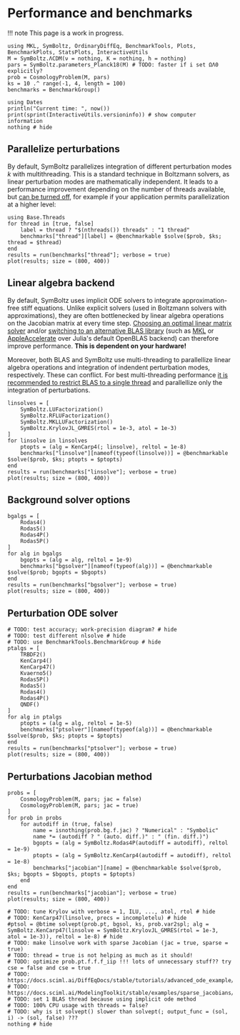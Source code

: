 # Performance and benchmarks

!!! note
    This page is a work in progress.

```@example bench
using MKL, SymBoltz, OrdinaryDiffEq, BenchmarkTools, Plots, BenchmarkPlots, StatsPlots, InteractiveUtils
M = SymBoltz.ΛCDM(ν = nothing, K = nothing, h = nothing)
pars = SymBoltz.parameters_Planck18(M) # TODO: faster if i set ΩΛ0 explicitly?
prob = CosmologyProblem(M, pars)
ks = 10 .^ range(-1, 4, length = 100)
benchmarks = BenchmarkGroup()

using Dates
println("Current time: ", now())
print(sprint(InteractiveUtils.versioninfo)) # show computer information
nothing # hide
```

## Parallelize perturbations

By default, SymBoltz parallelizes integration of different perturbation modes $k$ with multithreading.
This is a standard technique in Boltzmann solvers, as linear perturbation modes are mathematically independent.
It leads to a performance improvement depending on the number of threads available, but [can be turned off](@ref "Solving models"), for example if your application permits parallelization at a higher level:
```@example bench
using Base.Threads
for thread in [true, false]
    label = thread ? "$(nthreads()) threads" : "1 thread"
    benchmarks["thread"][label] = @benchmarkable $solve($prob, $ks; thread = $thread)
end
results = run(benchmarks["thread"]; verbose = true)
plot(results; size = (800, 400))
```

## Linear algebra backend

By default, SymBoltz uses implicit ODE solvers to integrate approximation-free stiff equations.
Unlike explicit solvers (used in Boltzmann solvers with approximations), they are often bottlenecked by linear algebra operations on the Jacobian matrix at every time step.
[Choosing an optimal linear matrix solver](https://docs.sciml.ai/LinearSolve/stable/tutorials/accelerating_choices/) and/or [switching to an alternative BLAS library](https://docs.julialang.org/en/v1/manual/performance-tips/#man-backends-linear-algebra) (such as [MKL](https://github.com/JuliaLinearAlgebra/MKL.jl) or [AppleAccelerate](https://github.com/JuliaLinearAlgebra/AppleAccelerate.jl) over Julia's default OpenBLAS backend) can therefore improve performance.
**This is dependent on your hardware!**

Moreover, both BLAS and SymBoltz use multi-threading to parallellize linear algebra operations and integration of indendent perturbation modes, respectively.
These can conflict. For best multi-threading performance [it is recommended to restrict BLAS to a single thread](https://docs.julialang.org/en/v1/manual/performance-tips/#man-multithreading-linear-algebra) and parallellize only the integration of perturbations.

```@example bench
linsolves = [
    SymBoltz.LUFactorization()
    SymBoltz.RFLUFactorization()
    SymBoltz.MKLLUFactorization()
    SymBoltz.KrylovJL_GMRES(rtol = 1e-3, atol = 1e-3)
]
for linsolve in linsolves
    ptopts = (alg = KenCarp4(; linsolve), reltol = 1e-8)
    benchmarks["linsolve"][nameof(typeof(linsolve))] = @benchmarkable $solve($prob, $ks; ptopts = $ptopts)
end
results = run(benchmarks["linsolve"]; verbose = true)
plot(results; size = (800, 400))
```

## Background solver options

```@example bench
bgalgs = [
    Rodas4()
    Rodas5()
    Rodas4P()
    Rodas5P()
]
for alg in bgalgs
    bgopts = (alg = alg, reltol = 1e-9)
    benchmarks["bgsolver"][nameof(typeof(alg))] = @benchmarkable $solve($prob; bgopts = $bgopts)
end
results = run(benchmarks["bgsolver"]; verbose = true)
plot(results; size = (800, 400))
```

## Perturbation ODE solver

```@example bench
# TODO: test accuracy; work-precision diagram? # hide
# TODO: test different nlsolve # hide
# TODO: use BenchmarkTools.BenchmarkGroup # hide
ptalgs = [
    TRBDF2()
    KenCarp4()
    KenCarp47()
    Kvaerno5()
    Rodas5P()
    Rodas5()
    Rodas4()
    Rodas4P()
    QNDF()
]
for alg in ptalgs
    ptopts = (alg = alg, reltol = 1e-5)
    benchmarks["ptsolver"][nameof(typeof(alg))] = @benchmarkable $solve($prob, $ks; ptopts = $ptopts)
end
results = run(benchmarks["ptsolver"]; verbose = true)
plot(results; size = (800, 400))
```

## Perturbations Jacobian method

```@example bench
probs = [
    CosmologyProblem(M, pars; jac = false)
    CosmologyProblem(M, pars; jac = true)
]
for prob in probs
    for autodiff in (true, false)
        name = isnothing(prob.bg.f.jac) ? "Numerical" : "Symbolic"
        name *= (autodiff ? " (auto. diff.)" : " (fin. diff.)")
        bgopts = (alg = SymBoltz.Rodas4P(autodiff = autodiff), reltol = 1e-9)
        ptopts = (alg = SymBoltz.KenCarp4(autodiff = autodiff), reltol = 1e-8)
        benchmarks["jacobian"][name] = @benchmarkable $solve($prob, $ks; bgopts = $bgopts, ptopts = $ptopts)
    end
end
results = run(benchmarks["jacobian"]; verbose = true)
plot(results; size = (800, 400))
```

```@setup
# TODO: tune Krylov with verbose = 1, ILU, ..., atol, rtol # hide
# TODO: KenCarp47(linsolve, precs = incompletelu) # hide
#ptsol = @btime solvept(prob.pt, bgsol, ks, prob.var2spl; alg = SymBoltz.KenCarp47(linsolve = SymBoltz.KrylovJL_GMRES(rtol = 1e-3, atol = 1e-3)), reltol = 1e-8) # hide
# TODO: make linsolve work with sparse Jacobian (jac = true, sparse = true)
# TODO: thread = true is not helping as much as it should!
# TODO: optimize prob.pt.f.f.f_iip !!! lots of unnecessary stuff?? try cse = false and cse = true
# TODO: https://docs.sciml.ai/DiffEqDocs/stable/tutorials/advanced_ode_example/
# TODO: https://docs.sciml.ai/ModelingToolkit/stable/examples/sparse_jacobians/
# TODO: set 1 BLAS thread because using implicit ode method
# TODO: 100% CPU usage with threads = false?
# TODO: why is it solvept() slower than solvept(; output_func = (sol, i) -> (sol, false) ???
nothing # hide
```

